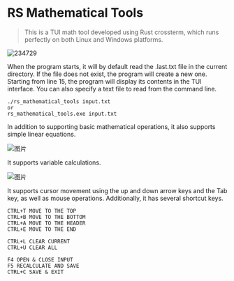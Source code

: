 # RS Mathematical Tools

>   This is a TUI math tool developed using Rust crossterm, which runs perfectly on both Linux and Windows platforms.

![234729](https://github.com/liueff/rs_mathematical_tools/assets/16551523/8ebe653f-0031-4c5f-af4d-d876e7295074)

When the program starts, it will by default read the .last.txt file in the current directory. If the file does not exist, the program will create a new one. Starting from line 15, the program will display its contents in the TUI interface. You can also specify a text file to read from the command line.

```
./rs_mathematical_tools input.txt
or
rs_mathematical_tools.exe input.txt
```

In addition to supporting basic mathematical operations, it also supports simple linear equations.

![图片](https://github.com/liueff/rs_mathematical_tools/assets/16551523/2366a9a9-2595-4d21-a5c4-c921c8c65b29)


It supports variable calculations.

![图片](https://github.com/liueff/rs_mathematical_tools/assets/16551523/07cb2489-c36d-4a8e-a489-cfcd4b985fa9)


It supports cursor movement using the up and down arrow keys and the Tab key, as well as mouse operations. Additionally, it has several shortcut keys.

```
CTRL+T MOVE TO THE TOP
CTRL+B MOVE TO THE BOTTOM
CTRL+A MOVE TO THE HEADER
CTRL+E MOVE TO THE END

CTRL+L CLEAR CURRENT
CTRL+U CLEAR ALL

F4 OPEN & CLOSE INPUT
F5 RECALCULATE AND SAVE
CTRL+C SAVE & EXIT
```
